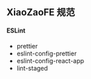 ## XiaoZaoFE 规范

#### ESLint

- prettier
- eslint-config-prettier
- eslint-config-react-app
- lint-staged
